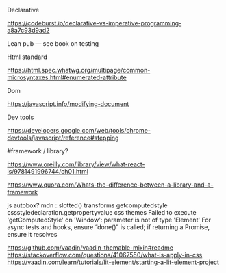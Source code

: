 Declarative

https://codeburst.io/declarative-vs-imperative-programming-a8a7c93d9ad2



Lean pub — see book on testing


Html standard

https://html.spec.whatwg.org/multipage/common-microsyntaxes.html#enumerated-attribute

Dom

https://javascript.info/modifying-document


Dev tools

https://developers.google.com/web/tools/chrome-devtools/javascript/reference#stepping



#framework / library? 

https://www.oreilly.com/library/view/what-react-is/9781491996744/ch01.html

https://www.quora.com/Whats-the-difference-between-a-library-and-a-framework

js autobox?
mdn ::slotted()
transforms
getcomputedstyle
cssstyledeclaration.getpropertyvalue
css themes
Failed to execute 'getComputedStyle' on 'Window': parameter is not of type 'Element'
For async tests and hooks, ensure “done()” is called; if returning a Promise, ensure it resolves

https://github.com/vaadin/vaadin-themable-mixin#readme
https://stackoverflow.com/questions/41067550/what-is-apply-in-css
https://vaadin.com/learn/tutorials/lit-element/starting-a-lit-element-project